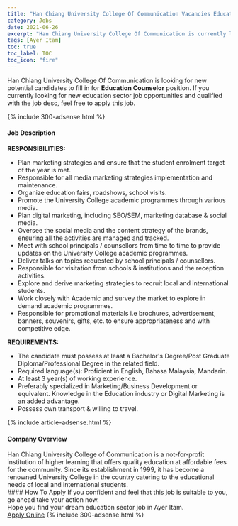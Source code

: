 ```yaml
---
title: "Han Chiang University College Of Communication Vacancies Education Counselor" 
category: Jobs 
date: 2021-06-26 
excerpt: "Han Chiang University College Of Communication is currently looking for suitable person to fill in the Education Counselor which positioned at Ayer Itam" 
tags: [Ayer Itam] 
toc: true 
toc_label: TOC 
toc_icon: "fire" 
--- 
```


<p>Han Chiang University College Of Communication is looking for new potential candidates to fill in for <b>Education Counselor</b> position. If you currently looking for new education sector job opportunities and qualified with the job desc, feel free to apply this job.
</p>{% include 300-adsense.html %} 
<div><div><h4>Job Description</h4></div><div><div><span><div><p><strong>RESPONSIBILITIES:</strong></p><ul><li>Plan marketing strategies and ensure that the student enrolment target of the year is met.</li><li>Responsible for all media marketing strategies implementation and maintenance.</li><li>Organize education fairs, roadshows, school visits.</li><li>Promote the University College academic programmes through various media.</li><li>Plan digital marketing, including SEO/SEM, marketing database &amp; social media.</li><li>Oversee the social media and the content strategy of the brands, ensuring all the activities are managed and tracked.</li><li>Meet with school principals / counsellors from time to time to provide updates on the University College academic programmes.</li><li>Deliver talks on topics requested by school principals / counsellors.</li><li>Responsible for visitation from schools &amp; institutions and the reception activities.</li><li>Explore and derive marketing strategies to recruit local and international students.</li><li>Work closely with Academic and survey the market to explore in demand academic programmes.</li><li>Responsible for promotional materials i.e brochures, advertisement, banners, souvenirs, gifts, etc. to ensure appropriateness and with competitive edge.</li></ul><p><strong>REQUIREMENTS:</strong></p><ul><li>The candidate must possess at least a Bachelor's Degree/Post Graduate Diploma/Professional Degree in the related field.&#160;</li><li>Required language(s): Proficient in English, Bahasa Malaysia, Mandarin.</li><li>At least 3 year(s) of working experience.</li><li>Preferably specialized in Marketing/Business Development or equivalent. Knowledge in the Education industry or Digital Marketing is an added advantage.</li><li>Possess own transport &amp; willing to travel.</li></ul></div></span></div></div></div> 
{% include article-adsense.html %} 
<div><div><h4>Company Overview</h4></div><div><div><span><div><div>Han Chiang University College of Communication is a not-for-profit institution of higher learning that offers quality education at affordable fees for the community. Since its establishment in 1999, it has become a renowned University College in the country catering to the educational needs of local and international students.</div></div></span></div></div></div> 
#### How To Apply 
If you confident and feel that this job is suitable to you, go ahead take your action now. <br/> 
Hope you find your dream education sector job in Ayer Itam. <br/> 
<a href="https://www.jobstreet.com.my/en/job/education-counselor-4598686?jobId=jobstreet-my-job-4598686" class="btn btn--info" target="_blank" rel="nofollow noopenner">Apply Online</a> 
{% include 300-adsense.html %} 